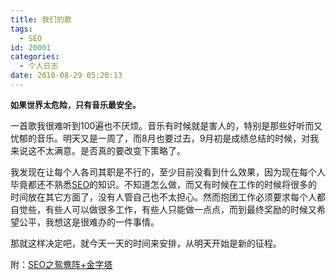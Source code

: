 ```yaml
---
title: 我们的歌
tags:
  - SEO
id: 20001
categories:
  - 个人日志
date: 2010-08-29 05:20:13
---
```


**<span style="font-size:small;">如果世界太危险，只有音乐最安全。</span>**

一首歌我很难听到100遍也不厌烦。音乐有时候就是害人的，特别是那些好听而又忧郁的音乐。明天又是一周了，而8月也要过去，9月初是成绩总结的时候，对我来说这不太满意。是否真的要改变下策略了。

我发现在让每个人各司其职是不行的，至少目前没看到什么效果，因为现在每个人毕竟都还不熟悉[SEO](http://seoskys.appspot.com/tag/SEO)的知识。不知道怎么做，而又有时候在工作的时候将很多的时间放在其它方面了，没有人管自己也不太担心。然而抱团工作必须要求每个人都自觉些，有些人可以做很多工作，有些人只能做一点点，而到最终奖励的时候又希望公平，我想这是很难办的一件事情。

那就这样决定吧，就今天一天的时间来安排，从明天开始是新的征程。

附：[SEO之鸳鸯阵+金字塔](http://www.dengshaowei.com/archives/369)